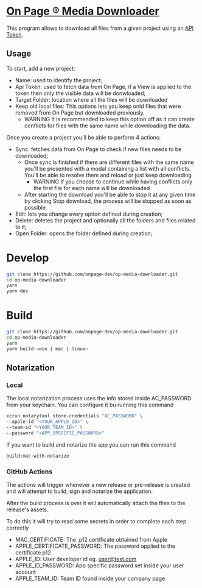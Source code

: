 # [On Page ® Media Downloader](https://app.onpage.it/#/help/On-page-media-k/on-page-media-downloader/)

This program allows to download all files from a given project using an [API Token](https://app.onpage.it/#/help/integrations/token-api-k).

## Usage

To start, add a new project:

- Name: used to identify the project;
- Api Token: used to fetch data from On Page, if a View is applied to the token then only the visible data will be donwloaded;
- Target Folder: location where all the files will be downloaded
- Keep old local files: This options lets you keep onld files that were removed from On Page but downloaded previously.
  - WARNING It is recommended to keep this option off as it can create conflicts for files with the same name while downloading the data.

Once you create a project you'll be able to perform 4 actions:

- Sync: fetches data from On Page to check if new files needs to be downloaded;
  - Once sync is finished if there are different files with the same name you'll be presented with a modal containing a list with all conflicts. You'll be able to resolve them and reload or just keep downloading
    - WARNING If you choose to continue while having conflicts only the first file for each name will be downloaded
  - After starting the download you'll be able to stop it at any given time by clicking Stop download, the process will be stopped as soon as possible.
- Edit: lets you change every option defined during creation;
- Delete: deletes the project and optionally all the folders and files related to it;
- Open Folder: opens the folder defined during creation;

# Develop

```bash
git clone https://github.com/onpage-dev/op-media-downloader.git
cd op-media-downloader
yarn
yarn dev
```

# Build

```bash
git clone https://github.com/onpage-dev/op-media-downloader.git
cd op-media-downloader
yarn
yarn build:<win | mac | linux>
```

## Notarization

### Local

The local notarization process uses the info stored inside AC_PASSWORD from your keychain.
You can configure it bu running this command

```bash
xcrun notarytool store-credentials "AC_PASSWORD" \
--apple-id "<YOUR_APPLE_ID>" \
--team-id "<YOUR_TEAM_ID>" \
--password "<APP_SPECIFIC_PASSWORD>"
```

If you want to build and notarize the app you can run this command

```bash
build:mac-with-notarize
```

### GitHub Actions

The actions will trigger whenever a new release or pre-release is created and will attempt to build, sign and notarize the application.

After the build process is over it will automatically attach the files to the release's assets.

To do this it will try to read some secrets in order to complete each step correctly

- MAC_CERTIFICATE: The .p12 certificate obtained from Apple
- APPLE_CERTIFICATE_PASSWORD: The password applied to the certificate.p12
- APPLE_ID: User developer id eg. user@test.com
- APPLE_ID_PASSWORD: App specific password set inside your user account
- APPLE_TEAM_ID: Team ID found inside your company page
